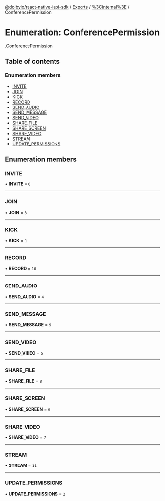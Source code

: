 [@dolbyio/react-native-iapi-sdk](../README.md) / [Exports](../modules.md) / [%3Cinternal%3E](../modules/_internal_.md) / ConferencePermission

# Enumeration: ConferencePermission

[<internal>](../modules/_internal_.md).ConferencePermission

## Table of contents

### Enumeration members

- [INVITE](_internal_.ConferencePermission.md#invite)
- [JOIN](_internal_.ConferencePermission.md#join)
- [KICK](_internal_.ConferencePermission.md#kick)
- [RECORD](_internal_.ConferencePermission.md#record)
- [SEND_AUDIO](_internal_.ConferencePermission.md#send_audio)
- [SEND_MESSAGE](_internal_.ConferencePermission.md#send_message)
- [SEND_VIDEO](_internal_.ConferencePermission.md#send_video)
- [SHARE_FILE](_internal_.ConferencePermission.md#share_file)
- [SHARE_SCREEN](_internal_.ConferencePermission.md#share_screen)
- [SHARE_VIDEO](_internal_.ConferencePermission.md#share_video)
- [STREAM](_internal_.ConferencePermission.md#stream)
- [UPDATE_PERMISSIONS](_internal_.ConferencePermission.md#update_permissions)

## Enumeration members

### INVITE

• **INVITE** = `0`

___

### JOIN

• **JOIN** = `3`

___

### KICK

• **KICK** = `1`

___

### RECORD

• **RECORD** = `10`

___

### SEND\_AUDIO

• **SEND\_AUDIO** = `4`

___

### SEND\_MESSAGE

• **SEND\_MESSAGE** = `9`

___

### SEND\_VIDEO

• **SEND\_VIDEO** = `5`

___

### SHARE\_FILE

• **SHARE\_FILE** = `8`

___

### SHARE\_SCREEN

• **SHARE\_SCREEN** = `6`

___

### SHARE\_VIDEO

• **SHARE\_VIDEO** = `7`

___

### STREAM

• **STREAM** = `11`

___

### UPDATE\_PERMISSIONS

• **UPDATE\_PERMISSIONS** = `2`
